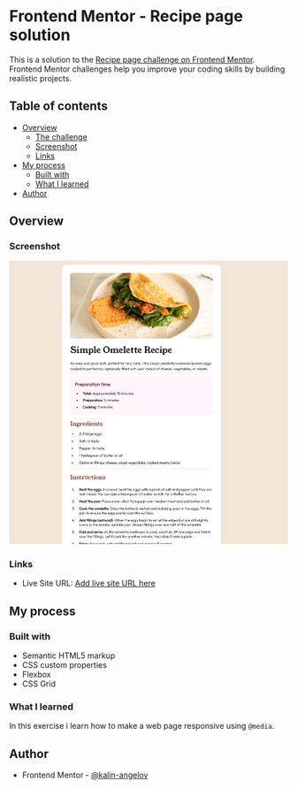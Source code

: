 # Frontend Mentor - Recipe page solution

This is a solution to the [Recipe page challenge on Frontend Mentor](https://www.frontendmentor.io/challenges/recipe-page-KiTsR8QQKm). Frontend Mentor challenges help you improve your coding skills by building realistic projects. 

## Table of contents

- [Overview](#overview)
  - [The challenge](#the-challenge)
  - [Screenshot](#screenshot)
  - [Links](#links)
- [My process](#my-process)
  - [Built with](#built-with)
  - [What I learned](#what-i-learned)
- [Author](#author)

## Overview

### Screenshot

![](screenshot/Screenshot%201.png)

### Links

- Live Site URL: [Add live site URL here](https://fm-recipe-page-sand.vercel.app/)

## My process

### Built with

- Semantic HTML5 markup
- CSS custom properties
- Flexbox
- CSS Grid

### What I learned

In this exercise i learn how to make a web page responsive using `@media`.

## Author

- Frontend Mentor - [@kalin-angelov](https://www.frontendmentor.io/profile/kalin-angelov)
